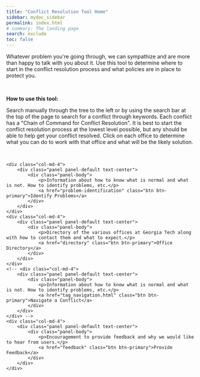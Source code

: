```yaml
---
title: "Conflict Resolution Tool Home"
sidebar: mydoc_sidebar
permalink: index.html
# summary: The landing page
search: exclude
toc: false
---
```


<p>Whatever problem you're going through, we can sympathize and are more than happy to talk with you about it. Use this tool to determine where to start in the conflict resolution process and what policies are in place to protect you.</p>

<p>&nbsp;</p>

<p><b>How to use this tool:</b></p>
<p class="answer">Search manually through the tree to the left or by using the search bar at the top of the page to search for a conflict through keywords. Each conflict has a "Chain of Command for Conflict Resolution". It is best to start the conflict resolution process at the lowest level possible, but any should be able to help get your conflict resolved. Click on each office to determine what you can do to work with that office and what will be the likely solution.</p>

<p>&nbsp;</p>

 
<div>

    <div class="col-md-4">
        <div class="panel panel-default text-center">
            <div class="panel-body">
                <p>Information about how to know what is normal and what is not. How to identify problems, etc.</p>
                <a href="problem-identification" class="btn btn-primary">Identify Problems</a>
            </div>
        </div>
    </div>
    <div class="col-md-4">
        <div class="panel panel-default text-center">
            <div class="panel-body">
                <p>Directory of the various offices at Georgia Tech along with how to contact them and what to expect.</p>
                <a href="directory" class="btn btn-primary">Office Directory</a>
            </div>
        </div>
    </div>
    <!-- <div class="col-md-4">
        <div class="panel panel-default text-center">
            <div class="panel-body">
                <p>Information about how to know what is normal and what is not. How to identify problems, etc.</p>
                <a href="tag_navigation.html" class="btn btn-primary">Navigate a Conflict</a>
            </div>
        </div>
    </div> -->
    <div class="col-md-4">
        <div class="panel panel-default text-center">
            <div class="panel-body">
                <p>Encouragement to provide feedback and why we would like to hear from users.</p>
                <a href="feedback" class="btn btn-primary">Provide Feedback</a>
            </div>
        </div>
    </div>
</div>

<!-- <script>
    $("#tg-sb-sidebar").toggle();
    $("#tg-sb-content").toggleClass('col-md-9');
    $("#tg-sb-content").toggleClass('col-md-12');
    $("#tg-sb-icon").toggleClass('fa-toggle-on');
    $("#tg-sb-icon").toggleClass('fa-toggle-off');
</script> -->


<!-- <p>&nbsp;</p>

<p>Whatever problem you're going through, we can sympathize and are more than happy to talk with you about it. Use this tool to determine where to start in the conflict resolution process and what policies are in place to protect you.</p>

<p>&nbsp;</p>

<p><b>How to use this tool:</b></p>
<p class="answer">Search manually through the tree or by using the search bar at the top of the page to search for a conflict through keywords. Each conflict has a "Chain of Command for Conflict Resolution". It is best to start the conflict resolution process at the lowest level possible, but any should be able to help get your conflict resolved. Click on each office to determine what you can do to work with that office and what will be the likely solution.</p>

<p>&nbsp;</p>

<p><b>Other Useful Information:</b></p>
<p class="answer">
    <ul>
        <li><a href="office_directory.html">Office Directory</a></li>
        <li><a href="policies.html">Relevant Policies</a></li>
    </ul>
</p> -->
